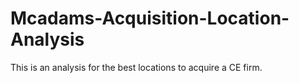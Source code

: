 # Mcadams-Acquisition-Location-Analysis
This is an analysis for the best locations to acquire a CE firm.
